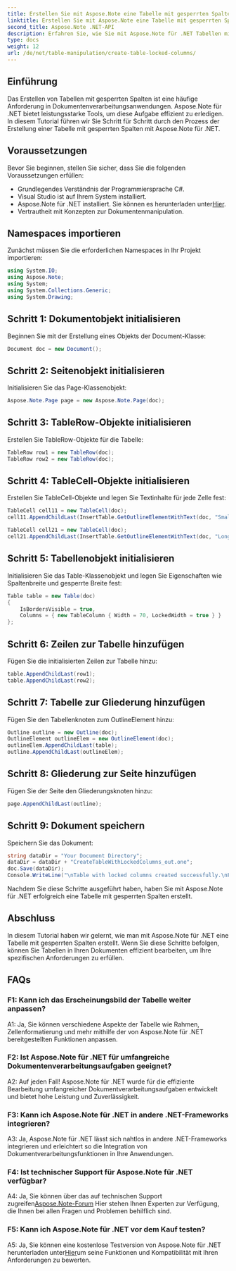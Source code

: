 ```yaml
---
title: Erstellen Sie mit Aspose.Note eine Tabelle mit gesperrten Spalten
linktitle: Erstellen Sie mit Aspose.Note eine Tabelle mit gesperrten Spalten
second_title: Aspose.Note .NET-API
description: Erfahren Sie, wie Sie mit Aspose.Note für .NET Tabellen mit gesperrten Spalten erstellen. Schritt-für-Schritt-Anleitung für effiziente Dokumentenverarbeitungsaufgaben.
type: docs
weight: 12
url: /de/net/table-manipulation/create-table-locked-columns/
---
```

## Einführung

Das Erstellen von Tabellen mit gesperrten Spalten ist eine häufige Anforderung in Dokumentenverarbeitungsanwendungen. Aspose.Note für .NET bietet leistungsstarke Tools, um diese Aufgabe effizient zu erledigen. In diesem Tutorial führen wir Sie Schritt für Schritt durch den Prozess der Erstellung einer Tabelle mit gesperrten Spalten mit Aspose.Note für .NET.

## Voraussetzungen

Bevor Sie beginnen, stellen Sie sicher, dass Sie die folgenden Voraussetzungen erfüllen:

- Grundlegendes Verständnis der Programmiersprache C#.
- Visual Studio ist auf Ihrem System installiert.
-  Aspose.Note für .NET installiert. Sie können es herunterladen unter[Hier](https://releases.aspose.com/note/net/).
- Vertrautheit mit Konzepten zur Dokumentenmanipulation.

## Namespaces importieren

Zunächst müssen Sie die erforderlichen Namespaces in Ihr Projekt importieren:

```csharp
using System.IO;
using Aspose.Note;
using System;
using System.Collections.Generic;
using System.Drawing;
```

## Schritt 1: Dokumentobjekt initialisieren

Beginnen Sie mit der Erstellung eines Objekts der Document-Klasse:

```csharp
Document doc = new Document();
```

## Schritt 2: Seitenobjekt initialisieren

Initialisieren Sie das Page-Klassenobjekt:

```csharp
Aspose.Note.Page page = new Aspose.Note.Page(doc);
```

## Schritt 3: TableRow-Objekte initialisieren

Erstellen Sie TableRow-Objekte für die Tabelle:

```csharp
TableRow row1 = new TableRow(doc);
TableRow row2 = new TableRow(doc);
```

## Schritt 4: TableCell-Objekte initialisieren

Erstellen Sie TableCell-Objekte und legen Sie Textinhalte für jede Zelle fest:

```csharp
TableCell cell11 = new TableCell(doc);
cell11.AppendChildLast(InsertTable.GetOutlineElementWithText(doc, "Small text"));

TableCell cell21 = new TableCell(doc);
cell21.AppendChildLast(InsertTable.GetOutlineElementWithText(doc, "Long text with several words and spaces."));
```

## Schritt 5: Tabellenobjekt initialisieren

Initialisieren Sie das Table-Klassenobjekt und legen Sie Eigenschaften wie Spaltenbreite und gesperrte Breite fest:

```csharp
Table table = new Table(doc)
{
    IsBordersVisible = true,
    Columns = { new TableColumn { Width = 70, LockedWidth = true } }
};
```

## Schritt 6: Zeilen zur Tabelle hinzufügen

Fügen Sie die initialisierten Zeilen zur Tabelle hinzu:

```csharp
table.AppendChildLast(row1);
table.AppendChildLast(row2);
```

## Schritt 7: Tabelle zur Gliederung hinzufügen

Fügen Sie den Tabellenknoten zum OutlineElement hinzu:

```csharp
Outline outline = new Outline(doc);
OutlineElement outlineElem = new OutlineElement(doc);
outlineElem.AppendChildLast(table);
outline.AppendChildLast(outlineElem);
```

## Schritt 8: Gliederung zur Seite hinzufügen

Fügen Sie der Seite den Gliederungsknoten hinzu:

```csharp
page.AppendChildLast(outline);
```

## Schritt 9: Dokument speichern

Speichern Sie das Dokument:

```csharp
string dataDir = "Your Document Directory";
dataDir = dataDir + "CreateTableWithLockedColumns_out.one";
doc.Save(dataDir);
Console.WriteLine("\nTable with locked columns created successfully.\nFile saved at " + dataDir);
```

Nachdem Sie diese Schritte ausgeführt haben, haben Sie mit Aspose.Note für .NET erfolgreich eine Tabelle mit gesperrten Spalten erstellt.

## Abschluss

In diesem Tutorial haben wir gelernt, wie man mit Aspose.Note für .NET eine Tabelle mit gesperrten Spalten erstellt. Wenn Sie diese Schritte befolgen, können Sie Tabellen in Ihren Dokumenten effizient bearbeiten, um Ihre spezifischen Anforderungen zu erfüllen.

## FAQs

### F1: Kann ich das Erscheinungsbild der Tabelle weiter anpassen?

A1: Ja, Sie können verschiedene Aspekte der Tabelle wie Rahmen, Zellenformatierung und mehr mithilfe der von Aspose.Note für .NET bereitgestellten Funktionen anpassen.

### F2: Ist Aspose.Note für .NET für umfangreiche Dokumentenverarbeitungsaufgaben geeignet?

A2: Auf jeden Fall! Aspose.Note für .NET wurde für die effiziente Bearbeitung umfangreicher Dokumentverarbeitungsaufgaben entwickelt und bietet hohe Leistung und Zuverlässigkeit.

### F3: Kann ich Aspose.Note für .NET in andere .NET-Frameworks integrieren?

A3: Ja, Aspose.Note für .NET lässt sich nahtlos in andere .NET-Frameworks integrieren und erleichtert so die Integration von Dokumentverarbeitungsfunktionen in Ihre Anwendungen.

### F4: Ist technischer Support für Aspose.Note für .NET verfügbar?

 A4: Ja, Sie können über das auf technischen Support zugreifen[Aspose.Note-Forum](https://forum.aspose.com/c/note/28) Hier stehen Ihnen Experten zur Verfügung, die Ihnen bei allen Fragen und Problemen behilflich sind.

### F5: Kann ich Aspose.Note für .NET vor dem Kauf testen?

 A5: Ja, Sie können eine kostenlose Testversion von Aspose.Note für .NET herunterladen unter[Hier](https://releases.aspose.com/)um seine Funktionen und Kompatibilität mit Ihren Anforderungen zu bewerten.